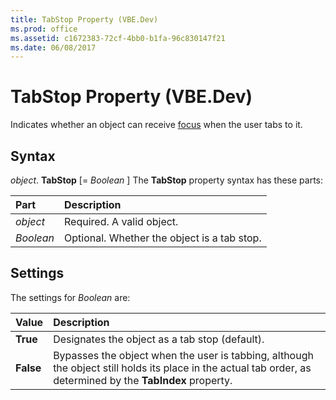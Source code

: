 ```yaml
---
title: TabStop Property (VBE.Dev)
ms.prod: office
ms.assetid: c1672383-72cf-4bb0-b1fa-96c830147f21
ms.date: 06/08/2017
---
```



# TabStop Property (VBE.Dev)



Indicates whether an object can receive [focus](../../Glossary/vbe-glossary.md#focus) when the user tabs to it.

## Syntax

_object_. **TabStop** [= _Boolean_ ]
The  **TabStop** property syntax has these parts:


|**Part**|**Description**|
|:-----|:-----|
| _object_|Required. A valid object.|
| _Boolean_|Optional. Whether the object is a tab stop.|

## Settings
The settings for  _Boolean_ are:


|**Value**|**Description**|
|:-----|:-----|
|**True**|Designates the object as a tab stop (default).|
|**False**|Bypasses the object when the user is tabbing, although the object still holds its place in the actual tab order, as determined by the  **TabIndex** property.|

